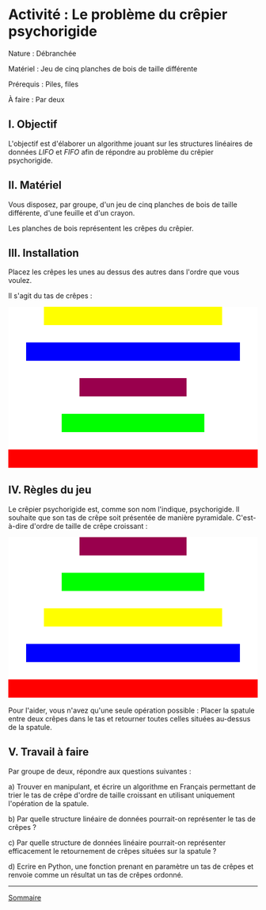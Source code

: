 # Activité : Le problème du crêpier psychorigide

Nature : Débranchée

Matériel : Jeu de cinq planches de bois de taille différente

Prérequis : Piles, files

À faire : Par deux

## I. Objectif

L'objectif est d'élaborer un algorithme jouant sur les structures linéaires de données *LIFO* et *FIFO* afin de répondre au problème du crêpier psychorigide.

## II. Matériel

Vous disposez, par groupe, d'un jeu de cinq planches de bois de taille différente, d'une feuille et d'un crayon. 

Les planches de bois représentent les crêpes du crêpier.

## III. Installation

Placez les crêpes les unes au dessus des autres dans l'ordre que vous voulez.

Il s'agit du tas de crêpes :

![Tas de crêpes](./img/tas_de_crepes.png)

## IV. Règles du jeu

Le crêpier psychorigide est, comme son nom l'indique, psychorigide. Il souhaite que son tas de crêpe soit présentée de manière pyramidale. C'est-à-dire d'ordre de taille de crêpe croissant :

![Tas de crêpes ordonné](./img/tas_de_crepes_ordonne.png)

Pour l'aider, vous n'avez qu'une seule opération possible : Placer la spatule entre deux crêpes dans le tas et retourner toutes celles situées au-dessus de la spatule.

## V. Travail à faire

Par groupe de deux, répondre aux questions suivantes :

a) Trouver en manipulant, et écrire un algorithme en Français permettant de trier le tas de crêpe d'ordre de taille croissant en utilisant uniquement l'opération de la spatule.

b) Par quelle structure linéaire de données pourrait-on représenter le tas de crêpes ?

c) Par quelle structure de données linéaire pourrait-on représenter efficacement le retournement de crêpes situées sur la spatule ?

d) Ecrire en Python, une fonction prenant en paramètre un tas de crêpes et renvoie comme un résultat un tas de crêpes ordonné.

_______________

[Sommaire](./../../README.md)